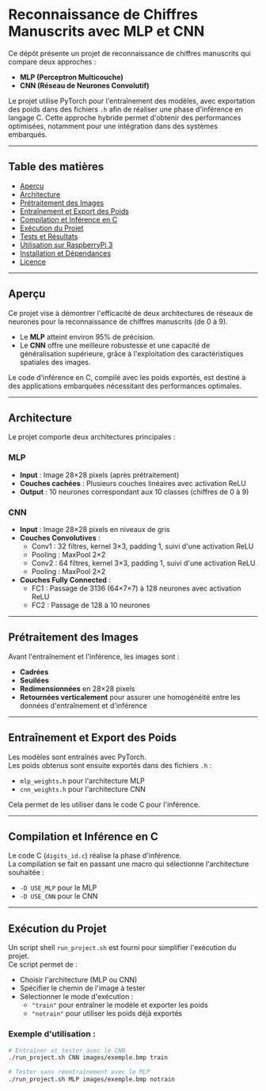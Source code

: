 # Reconnaissance de Chiffres Manuscrits avec MLP et CNN

Ce dépôt présente un projet de reconnaissance de chiffres manuscrits qui compare deux approches :
- **MLP (Perceptron Multicouche)**
- **CNN (Réseau de Neurones Convolutif)**

Le projet utilise PyTorch pour l'entraînement des modèles, avec exportation des poids dans des fichiers `.h` afin de réaliser une phase d'inférence en langage C. Cette approche hybride permet d'obtenir des performances optimisées, notamment pour une intégration dans des systèmes embarqués.

---

## Table des matières

- [Aperçu](#aperçu)
- [Architecture](#architecture)
- [Prétraitement des Images](#prétraitement-des-images)
- [Entraînement et Export des Poids](#entraînement-et-export-des-poids)
- [Compilation et Inférence en C](#compilation-et-inférence-en-c)
- [Exécution du Projet](#exécution-du-projet)
- [Tests et Résultats](#tests-et-résultats)
- [Utilisation sur RaspberryPi 3](#utilisation-sur-raspberrypi-3)
- [Installation et Dépendances](#installation-et-dépendances)
- [Licence](#licence)

---

## Aperçu

Ce projet vise à démontrer l'efficacité de deux architectures de réseaux de neurones pour la reconnaissance de chiffres manuscrits (de 0 à 9).  
- Le **MLP** atteint environ 95% de précision.
- Le **CNN** offre une meilleure robustesse et une capacité de généralisation supérieure, grâce à l'exploitation des caractéristiques spatiales des images.

Le code d'inférence en C, compilé avec les poids exportés, est destiné à des applications embarquées nécessitant des performances optimales.

---

## Architecture

Le projet comporte deux architectures principales :

### MLP
- **Input** : Image 28×28 pixels (après prétraitement)
- **Couches cachées** : Plusieurs couches linéaires avec activation ReLU
- **Output** : 10 neurones correspondant aux 10 classes (chiffres de 0 à 9)

### CNN
- **Input** : Image 28×28 pixels en niveaux de gris
- **Couches Convolutives** :  
  - Conv1 : 32 filtres, kernel 3×3, padding 1, suivi d'une activation ReLU  
  - Pooling : MaxPool 2×2  
  - Conv2 : 64 filtres, kernel 3×3, padding 1, suivi d'une activation ReLU  
  - Pooling : MaxPool 2×2  
- **Couches Fully Connected** :  
  - FC1 : Passage de 3136 (64×7×7) à 128 neurones avec activation ReLU  
  - FC2 : Passage de 128 à 10 neurones

---

## Prétraitement des Images

Avant l'entraînement et l'inférence, les images sont :
- **Cadrées**
- **Seuilées**
- **Redimensionnées** en 28×28 pixels
- **Retournées verticalement** pour assurer une homogénéité entre les données d'entraînement et d'inférence

---

## Entraînement et Export des Poids

Les modèles sont entraînés avec PyTorch.  
Les poids obtenus sont ensuite exportés dans des fichiers `.h` :
- `mlp_weights.h` pour l'architecture MLP
- `cnn_weights.h` pour l'architecture CNN

Cela permet de les utiliser dans le code C pour l'inférence.

---

## Compilation et Inférence en C

Le code C (`digits_id.c`) réalise la phase d'inférence.  
La compilation se fait en passant une macro qui sélectionne l'architecture souhaitée :
- `-D USE_MLP` pour le MLP
- `-D USE_CNN` pour le CNN

---

## Exécution du Projet

Un script shell `run_project.sh` est fourni pour simplifier l'exécution du projet.  
Ce script permet de :
- Choisir l'architecture (MLP ou CNN)
- Spécifier le chemin de l'image à tester
- Sélectionner le mode d'exécution :  
  - `"train"` pour entraîner le modèle et exporter les poids  
  - `"notrain"` pour utiliser les poids déjà exportés

### Exemple d'utilisation :

```bash
# Entraîner et tester avec le CNN
./run_project.sh CNN images/exemple.bmp train

# Tester sans réentraînement avec le MLP
./run_project.sh MLP images/exemple.bmp notrain
